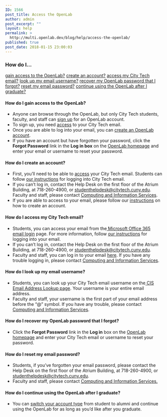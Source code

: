```yaml
---
ID: 1566
post_title: Access the OpenLab
author: admin
post_excerpt: ""
layout: help
permalink: >
  http://multi.openlab.dev/blog/help/access-the-openlab/
published: true
post_date: 2018-01-15 23:00:03
---
```

<h3>How do I…</h3>
<a href="https://openlab.citytech.cuny.edu/blog/help/access-the-openlab/#gainaccess">gain access to the OpenLab?</a>
<a href="https://openlab.citytech.cuny.edu/blog/help/access-the-openlab/#createaccount">create an account?</a>
<a href="https://openlab.citytech.cuny.edu/blog/help/access-the-openlab/#email">access my City Tech email?</a>
<a href="https://openlab.citytech.cuny.edu/blog/help/access-the-openlab/#username">look up my email username?</a>
<a href="https://openlab.citytech.cuny.edu/blog/help/access-the-openlab/#olpassword">recover my OpenLab password that I forgot?</a>
<a href="https://openlab.citytech.cuny.edu/blog/help/access-the-openlab/#emailpassword">reset my email password?</a><a name="gainaccess"></a>
<a href="https://openlab.citytech.cuny.edu/blog/help/access-the-openlab/#alumni">continue using the OpenLab after I graduate?</a>
<h4>How do I gain access to the OpenLab?</h4>
<ul>
 	<li>Anyone can browse through the OpenLab, but only City Tech students, faculty, and staff can <a href="https://openlab.citytech.cuny.edu/blog/help/signing-up-on-the-openlab/">sign up</a> for an OpenLab account.</li>
 	<li>To sign up, you need <a href="https://openlab.citytech.cuny.edu/blog/help/accessing-your-city-tech-email-for-students/">access</a> to your City Tech email.</li>
 	<li>Once you are able to log into your email, you can <a href="https://openlab.citytech.cuny.edu/blog/help/signing-up-on-the-openlab/">create an OpenLab account</a>.</li>
 	<li>If you have an account but have forgotten your password, click the <strong>Forgot Password</strong> link in the <strong>Log in box</strong> on the <a href="https://openlab.citytech.cuny.edu/">OpenLab homepage</a> and enter your email or username to reset your password.<a name="createaccount"></a></li>
</ul>
<h4>How do I create an account?</h4>
<ul>
 	<li>First, you’ll need to be able to <a href="https://openlab.citytech.cuny.edu/blog/help/accessing-your-city-tech-email-for-students/">access</a> your City Tech email. Students can follow <a href="https://openlab.citytech.cuny.edu/blog/help/accessing-your-city-tech-email-for-students/">our instructions</a> for logging into City Tech email.</li>
 	<li>If you can’t log in, contact the Help Desk on the first floor of the Atrium Building, at 718-260-4900, or <a href="mailto:studenthelpdesk@citytech.cuny.edu">studenthelpdesk@citytech.cuny.edu</a>. Faculty and staff, please contact <a href="http://cis.citytech.cuny.edu/index.aspx">Computing and Information Services</a>.</li>
 	<li>If you are able to access to your email, please follow our <a href="https://openlab.citytech.cuny.edu/blog/help/signing-up-on-the-openlab/">instructions</a> on how to create an account.<a name="email"></a></li>
</ul>
<h4>How do I access my City Tech email?</h4>
<ul>
 	<li>Students, you can access your email from the<a href="https://login.microsoftonline.com/login.srf?wa=wsignin1.0&amp;rpsnv=2&amp;ct=1377636614&amp;rver=6.1.6206.0&amp;wp=MBI_KEY&amp;wreply=https:%2F%2Fwww.outlook.com%2Fowa%2F&amp;id=260563&amp;whr=mail.citytech.cuny.edu&amp;CBCXT=out"> Microsoft Office 365 email login</a> page. For more information, follow <a href="https://openlab.citytech.cuny.edu/blog/help/accessing-your-city-tech-email-for-students/">our instructions</a> for logging into your email.</li>
 	<li>If you can’t log in, contact the Help Desk on the first floor of the Atrium Building, at 718-260-4900, or <a href="mailto:studenthelpdesk@citytech.cuny.edu">studenthelpdesk@citytech.cuny.edu</a>.</li>
 	<li>Faculty and staff, you can log in to your email <a href="http://email1.citytech.cuny.edu/gw/webacc">here</a>. If you have any trouble logging in, please contact <a href="http://cis.citytech.cuny.edu/index.aspx">Computing and Information Services</a>.</li>
</ul>
<a name="username"></a>
<h4>How do I look up my email username?</h4>
<ul>
 	<li>Students, you can look up your City Tech email username on the<a href="http://cis.citytech.cuny.edu/Student/it_student_findemail.aspx"> CIS Email Address Lookup page</a>. Your username is your entire email address.</li>
 	<li>Faculty and staff, your username is the first part of your email address before the “@” symbol. If you have any trouble, please contact <a href="http://cis.citytech.cuny.edu/index.aspx">Computing and Information Services</a>.</li>
</ul>
<a name="olpassword"></a>
<h4>How do I recover my OpenLab password that I forgot?</h4>
<ul>
 	<li>Click the <strong>Forgot Password</strong> link in the <strong>Log in</strong> box on the <a href="https://openlab.citytech.cuny.edu/">OpenLab homepage</a> and enter your City Tech email or username to reset your password.</li>
</ul>
<a name="emailpassword"></a>
<h4>How do I reset my email password?</h4>
<ul>
 	<li>Students, if you’ve forgotten your email password, please contact the Help Desk on the first floor of the Atrium Building, at 718-260-4900, or <a href="mailto:studenthelpdesk@citytech.cuny.edu">studenthelpdesk@citytech.cuny.edu</a>.</li>
 	<li>Faculty and staff, please contact <a href="http://cis.citytech.cuny.edu/index.aspx">Computing and Information Services. </a></li>
</ul>
<a name="alumni"></a>
<h4>How do I continue using the OpenLab after I graduate?</h4>
<ul>
 	<li>You can <a href="https://openlab.citytech.cuny.edu/blog/help/changing-your-account-type-for-students-and-alumni/">switch your account type</a> from student to alumni and continue using the OpenLab for as long as you’d like after you graduate.</li>
</ul>